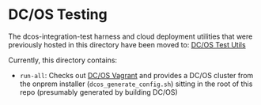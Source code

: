 # DC/OS Testing

The dcos-integration-test harness and cloud deployment utilities that were previously hosted in this directory have been moved to: [DC/OS Test Utils](https://github.com/mesosphere/dcos-test-utils)

Currently, this directory contains:
* `run-all`: Checks out [DC/OS Vagrant](https://github.com/dcos/dcos-vagrant) and provides a DC/OS cluster from the onprem installer (`dcos_generate_config.sh`) sitting in the root of this repo (presumably generated by building DC/OS)
